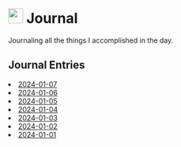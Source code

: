 <h1><img src="https://emojis.slackmojis.com/emojis/images/1648075155/56583/journal.gif?1648075155" width="30"/> Journal </h1>

<p>Journaling all the things I accomplished in the day.</p>

<h2>Journal Entries</h2>
<li><a href="2024/01-January/2024-01-07.md">2024-01-07</a></li>
<li><a href="2024/01-January/2024-01-06.md">2024-01-06</a></li>
<li><a href="2024/01-January/2024-01-05.md">2024-01-05</a></li>
<li><a href="2024/01-January/2024-01-04.md">2024-01-04</a></li>
<li><a href="2024/01-January/2024-01-03.md">2024-01-03</a></li>
<li><a href="2024/01-January/2024-01-02.md">2024-01-02</a></li>
<li><a href="2024/01-January/2024-01-01.md">2024-01-01</a></li>
